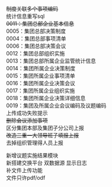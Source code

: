 ~~制度关联多个事项编码~~   
统计信息重写sql   
~~0011：集团总部企业基本信息~~   
0005：集团总部决策制度    
0004：集团总部事项清单   
0006：集团总部决策会议   
0012：集团总部组织实施    
0013：集团总部所属企业监管统计信息     
0014：集团所属企业决策制度     
0015：集团所属企业事项清单        
0016：集团所属企业决策会议      
0017：集团所属企业组织实施       
0018：集团所属企业决策详细信息   
0019：集团及所属企业会议编码及议题编码  
上传成功失败提示  
~~删除会议添加事项~~     
区分集团本部及集团子分公司上报      
~~改造三重一大领导班子填报上报~~     
去掉组织管理得人员上报     

新增议题实施结果模块   
新搭建交换平台 双数据源 显示日志   
补文件上传功能   
文件只许pdf/odf   
   
    